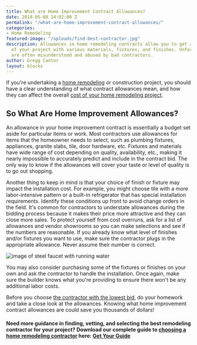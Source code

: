 ```yaml
---
title: What are Home Improvement Contract Allowances?
date: 2018-05-08 14:02:00 Z
permalink: "/what-are-home-improvement-contract-allowances/"
categories:
- Home Remodeling
featured-image: "/uploads/find-best-contractor.jpg"
description: Allowances in home remodeling contracts allow you to get a feel for the price
  of your project with various materials, fixtures, and finishes. Unfortunately, allowances
  are often misunderstood and abused by bad contractors.
author: Gregg Cantor
layout: blocks
---
```


If you're undertaking a [home remodeling](/san-diego-home-remodel-services) or construction project, you should have a clear understanding of what contract allowances mean, and how they can affect the overall [cost of your home remodeling project](/how-much-will-my-home-remodeling-project-cost/).

## So What Are Home Improvement Allowances?

An allowance in your home improvement contract is essentially a budget set aside for particular items or work. Most contractors use allowances for items that the homeowner needs to select, such as plumbing fixtures, appliances, granite slabs, tile, door hardware, etc. Fixtures and materials have wide range of cost depending on quality, availability, etc., making it nearly impossible to accurately predict and include in the contract bid. The only way to know if the allowances will cover your taste or level of quality is to go out shopping.

Another thing to keep in mind is that your choice of finish or fixture may impact the installation cost. For example, you might choose tile with a more labor-intensive pattern or a built-in refrigerator that has special installation requirements. Identify these conditions up front to avoid change orders in the field. It's common for contractors to understate allowances during the bidding process because it makes their price more attractive and they can close more sales. To protect yourself from cost overruns, ask for a list of allowances and vendor showrooms so you can make selections and see if the numbers are reasonable. If you already know what level of finishes and/or fixtures you want to use, make sure the contractor plugs in the appropriate allowance. Never assume their number is correct.

![image of steel faucet with running water](/uploads/faucet-running-water.jpg "Consider Purchasing Your Own Fixtures and Finishes")

You may also consider purchasing some of the fixtures or finishes on your own and ask the contractor to handle the installation. Once again, make sure the builder knows what you're providing to ensure there won't be any additional labor costs.

Before you choose [the contractor with the lowest bid](/the-lowest-bid-always-looks-good-but/), do your homework and take a close look at the allowances. Knowing what home improvement contract allowances are could save you thousands of dollars!

#### Need more guidance in finding, vetting, and selecting the best remodeling contractor for your project? Download our complete guide to [choosing a home remodeling contractor](/complete-guide-to-choosing-the-right-home-remodeling-contractor/) here: <a class="button default" href="https://murraylampert.com/uploads/complete-guide-to-choosing-the-right-home-remodeling-contractor.pdf" download>Get Your Guide</a>
